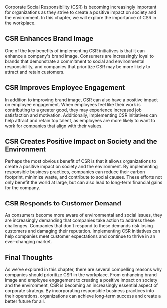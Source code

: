 
Corporate Social Responsibility (CSR) is becoming increasingly important for organizations as they strive to create a positive impact on society and the environment. In this chapter, we will explore the importance of CSR in the workplace.

CSR Enhances Brand Image
------------------------

One of the key benefits of implementing CSR initiatives is that it can enhance a company's brand image. Consumers are increasingly loyal to brands that demonstrate a commitment to social and environmental responsibility, and companies that prioritize CSR may be more likely to attract and retain customers.

CSR Improves Employee Engagement
--------------------------------

In addition to improving brand image, CSR can also have a positive impact on employee engagement. When employees feel like their work is contributing to a greater good, they may experience increased job satisfaction and motivation. Additionally, implementing CSR initiatives can help attract and retain top talent, as employees are more likely to want to work for companies that align with their values.

CSR Creates Positive Impact on Society and the Environment
----------------------------------------------------------

Perhaps the most obvious benefit of CSR is that it allows organizations to create a positive impact on society and the environment. By implementing responsible business practices, companies can reduce their carbon footprint, minimize waste, and contribute to social causes. These efforts not only benefit the world at large, but can also lead to long-term financial gains for the company.

CSR Responds to Customer Demand
-------------------------------

As consumers become more aware of environmental and social issues, they are increasingly demanding that companies take action to address these challenges. Companies that don't respond to these demands risk losing customers and damaging their reputation. Implementing CSR initiatives can help companies meet customer expectations and continue to thrive in an ever-changing market.

Final Thoughts
--------------

As we've explored in this chapter, there are several compelling reasons why companies should prioritize CSR in the workplace. From enhancing brand image and employee engagement to creating a positive impact on society and the environment, CSR is becoming an increasingly essential aspect of corporate strategy. By incorporating responsible business practices into their operations, organizations can achieve long-term success and create a better future for all.

